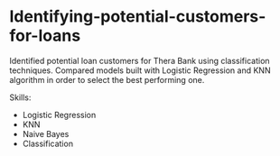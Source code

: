 # Identifying-potential-customers-for-loans
Identified potential loan customers for Thera Bank using classification techniques. Compared models built with Logistic Regression and KNN algorithm in order to select the best performing one.

Skills:
- Logistic Regression
- KNN
- Naive Bayes
- Classification
